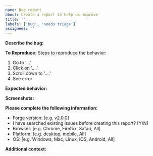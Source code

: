 ```yaml
---
name: Bug report
about: Create a report to help us improve
title: ''
labels: ['bug', 'needs triage']
assignees: ''
---
```


**Describe the bug:**
<!-- A clear and concise description of what the bug is. -->

**To Reproduce:**
Steps to reproduce the behavior:
1. Go to '...'
2. Click on '....'
3. Scroll down to '....'
4. See error

**Expected behavior:**
<!-- A clear and concise description of what you expected to happen. -->


**Screenshots:**
<!--
  If applicable, add screenshots to help explain your problem.

  **Be cautious about posting screenshots of sensitive data and internal software here**
-->

**Please complete the following information:**
 - Forge version: [e.g. v2.0.0]
 - I have searched existing issues before creating this report? [Y/N]
 - Browser: [e.g. Chrome, Firefox, Safari, All]
 - Platform: [e.g. desktop, mobile, All]
 - OS: [e.g. Windows, Mac, Linux, iOS, Android, All]

**Additional context:**
<!-- Add any other context about the problem here. -->

